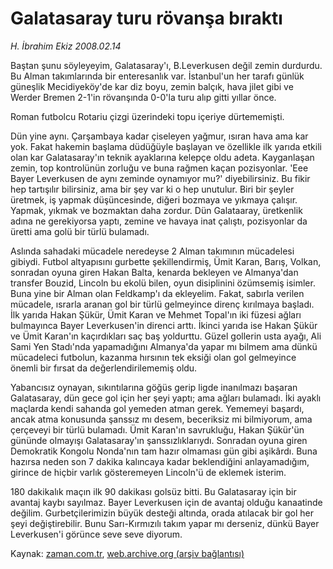 # Galatasaray turu rövanşa bıraktı

*H. İbrahim Ekiz 2008.02.14*

<tr><td class="metin" colspan="2" style="padding-top: 20px; padding-left: 5px; padding-right: 10px;">Baştan şunu söyleyeyim, Galatasaray'ı, B.Leverkusen değil zemin durdurdu. Bu Alman takımlarında bir enteresanlık var. İstanbul'un her tarafı günlük güneşlik Mecidiyeköy'de kar diz boyu, zemin balçık, hava jilet gibi ve Werder Bremen 2-1'in rövanşında 0-0'la turu alıp gitti yıllar önce.</td></tr><tr><td class="metin" colspan="2" style="padding-top: 20px; padding-left: 5px; padding-right: 10px;"><p>Roman futbolcu Rotariu çizgi üzerindeki topu içeriye dürtememişti.
<p>Dün yine aynı. Çarşambaya kadar çiseleyen yağmur, ısıran hava ama kar yok. Fakat hakemin başlama düdüğüyle başlayan ve özellikle ilk yarıda etkili olan kar Galatasaray'ın teknik ayaklarına kelepçe oldu adeta. Kayganlaşan zemin, top kontrolünün zorluğu ve buna rağmen kaçan pozisyonlar. 'Eee Bayer Leverkusen de aynı zeminde oynamıyor mu?' diyebilirsiniz. Bu fikir hep tartışılır bilirsiniz, ama bir şey var ki o hep unutulur. Biri bir şeyler üretmek, iş yapmak düşüncesinde, diğeri bozmaya ve yıkmaya çalışır. Yapmak, yıkmak ve bozmaktan daha zordur. Dün Galataaray, üretkenlik adına ne gerekiyorsa yaptı, zemine ve havaya inat çalıştı, pozisyonlar da üretti ama golü bir türlü bulamadı.
<p>Aslında sahadaki mücadele neredeyse 2 Alman takımının mücadelesi gibiydi. Futbol altyapısını gurbette şekillendirmiş, Ümit Karan, Barış, Volkan, sonradan oyuna giren Hakan Balta, kenarda bekleyen ve Almanya'dan transfer Bouzid, Lincoln bu ekolü bilen, oyun disiplinini özümsemiş isimler. Buna yine bir Alman olan Feldkamp'ı da ekleyelim. Fakat, sabırla verilen mücadele, ısrarla aranan gol bir türlü gelmeyince direnç kırılmaya başladı. İlk yarıda Hakan Şükür, Ümit Karan ve Mehmet Topal'ın iki füzesi ağları bulmayınca Bayer Leverkusen'in direnci arttı. İkinci yarıda ise Hakan Şükür ve Ümit Karan'ın kaçırdıkları saç baş yoldurttu. Güzel gollerin usta ayağı, Ali Sami Yen Stadı'nda yapamadığını Almanya'da yapar mı bilmem ama dünkü mücadeleci futbolun, kazanma hırsının tek eksiği olan gol gelmeyince önemli bir fırsat da değerlendirilememiş oldu.
<p>Yabancısız oynayan, sıkıntılarına göğüs gerip ligde inanılmazı başaran Galatasaray, dün gece gol için her şeyi yaptı; ama ağları bulamadı. İki ayaklı maçlarda kendi sahanda gol yemeden atman gerek. Yememeyi başardı, ancak atma konusunda şanssız mı desem, beceriksiz mi bilmiyorum, ama çerçeveyi bir türlü bulamadı. Ümit Karan'ın savrukluğu, Hakan Şükür'ün gününde olmayışı Galatasaray'ın şanssızlıklarıydı. Sonradan oyuna giren Demokratik Kongolu Nonda'nın tam hazır olmaması gün gibi aşikârdı. Buna hazırsa neden son 7 dakika kalıncaya kadar beklendiğini anlayamadığım, girince de hiçbir varlık gösteremeyen Lincoln'ü de eklemek isterim.
<p>180 dakikalık maçın ilk 90 dakikası golsüz bitti. Bu Galatasaray için bir avantaj kaybı sayılmaz. Bayer Leverkusen için de avantaj olduğu kanaatinde değilim. Gurbetçilerimizin büyük desteği altında, orada atılacak bir gol her şeyi değiştirebilir. Bunu Sarı-Kırmızılı takım yapar mı derseniz, dünkü Bayer Leverkusen'i görünce seve seve diyorum.<br/></p></p></p></p></p></td></tr>

Kaynak: [zaman.com.tr](http://zaman.com.tr/yazar.do?yazino=651655), [web.archive.org (arşiv bağlantısı)](http://web.archive.org/web/20080429224008/http://www.zaman.com.tr:80/yazar.do?yazino=651655)
